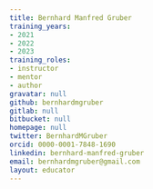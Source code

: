 ```yaml
---
title: Bernhard Manfred Gruber
training_years:
- 2021
- 2022
- 2023
training_roles:
- instructor
- mentor
- author
gravatar: null
github: bernhardmgruber
gitlab: null
bitbucket: null
homepage: null
twitter: BernhardMGruber
orcid: 0000-0001-7848-1690
linkedin: bernhard-manfred-gruber
email: bernhardmgruber@gmail.com
layout: educator
---
```

